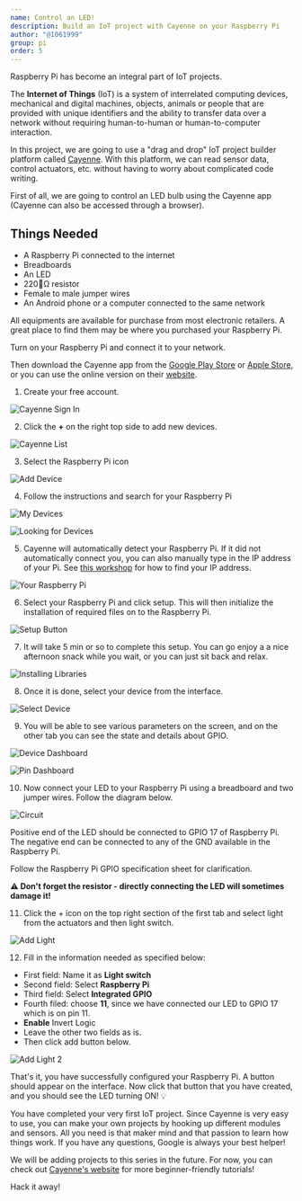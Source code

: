 ```yaml
---
name: Control an LED!
description: Build an IoT project with Cayenne on your Raspberry Pi
author: "@1061999"
group: pi
order: 5
---
```


Raspberry Pi has become an integral part of IoT projects. 

The **Internet of Things** (IoT) is a system of interrelated computing devices, mechanical and digital machines, objects, animals or people that are provided with unique identifiers and the ability to transfer data over a network without requiring human-to-human or human-to-computer interaction. 

In this project, we are going to use a "drag and drop" IoT project builder platform called [Cayenne](http://cayenne.mydevices.com). With this platform, we can read sensor data, control actuators, etc. without having to worry about complicated code writing. 

First of all, we are going to control an LED bulb using the Cayenne app (Cayenne can also be accessed through a browser).

## Things Needed

- A Raspberry Pi connected to the internet
- Breadboards 
- An LED
- 220Ω resistor
- Female to male jumper wires
- An Android phone or a computer connected to the same network

All equipments are available for purchase from most electronic retailers. A great place to find them may be where you purchased your Raspberry Pi.

Turn on your Raspberry Pi and connect it to your network.

Then download the Cayenne app from the [Google Play Store](https://play.google.com/store/apps/details?id=com.mydevices.cayenne&hl=en) or [Apple Store](https://itunes.apple.com/us/app/cayenne-iot-project-builder/id1057997711), or you can use the online version on their [website](http://cayenne.mydevices.com). 

1. Create your free account.

![Cayenne Sign In](img/cayenne_sign_in.png)

2. Click the **+** on the right top side to add new devices. 

![Cayenne List](img/cayenne_list.png)

3. Select the Raspberry Pi icon

![Add Device](img/add_device.png)

4. Follow the instructions and search for your Raspberry Pi

![My Devices](img/my_devices.png)

![Looking for Devices](img/looking_for_devices.png)

5. Cayenne will automatically detect your Raspberry Pi. If it did not automatically connect you, you can also manually type in the IP address of your Pi. See [this workshop](/workshops/remote_viewing_raspi#find-the-ip-address-of-your-pi) for how to find your IP address.

![Your Raspberry Pi](img/your_raspi.png)

6. Select your Raspberry Pi and click setup. This will then initialize the installation of required files on to the Raspberry Pi.

![Setup Button](img/setup_button.png)

7. It will take 5 min or so to complete this setup. You can go enjoy a a nice afternoon snack while you wait, or you can just sit back and relax. 

![Installing Libraries](img/installing_libraries.png)

8. Once it is done, select your device from the interface.

![Select Device](img/select_device.png)

9. You will be able to see various parameters on the screen, and on the other tab you can see the state and details about GPIO.

![Device Dashboard](img/device_dashboard.png)

![Pin Dashboard](img/pin_dashboard.png)

10. Now connect your LED to your Raspberry Pi using a breadboard and two jumper wires. Follow the diagram below.

![Circuit](img/circuit.png)

Positive end of the LED should be connected to  GPIO 17 of Raspberry Pi. The negative end can be connected to any of the GND available in the Raspberry Pi.

Follow the Raspberry Pi GPIO specification sheet for clarification. 

**⚠️ Don't forget the resistor - directly connecting the LED will sometimes damage it!**

11. Click the + icon on the top right section of the first tab and select light from the actuators and then light switch. 

![Add Light](img/add_light_1.png)

12. Fill in the information needed as specified below:

- First field: Name it as **Light switch**
- Second field: Select **Raspberry Pi**
- Third field: Select **Integrated GPIO**
- Fourth filed: choose **11**, since we have connected our LED to GPIO 17 which is on pin 11.
- **Enable** Invert Logic
- Leave the other two fields as is.
- Then click add button below.

![Add Light 2](img/add_light_2.png)

That's it, you have successfully configured your Raspberry Pi. A button should appear on the interface. Now click that button that you have created, and you should see the LED turning ON! 💡

You have completed your very first IoT project. Since Cayenne is very easy to use, you can make your own projects by hooking up different modules and sensors. All you need is that maker mind and that passion to learn how things work. If you have any questions, Google is always your best helper!

We will be adding projects to this series in the future. For now, you can check out [Cayenne's website](https://mydevices.com/cayenne/videos/) for more beginner-friendly tutorials!

Hack it away!